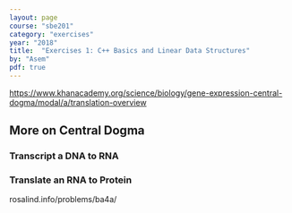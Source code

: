 ```yaml
---
layout: page
course: "sbe201"
category: "exercises"
year: "2018"
title:  "Exercises 1: C++ Basics and Linear Data Structures"
by: "Asem"
pdf: true
---
```



https://www.khanacademy.org/science/biology/gene-expression-central-dogma/modal/a/translation-overview

## More on Central Dogma


### Transcript a DNA to RNA


### Translate an RNA to Protein

rosalind.info/problems/ba4a/